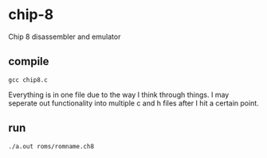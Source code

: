 # chip-8
Chip 8 disassembler and emulator

## compile
`gcc chip8.c`

Everything is in one file due to the way I think through things. I may seperate out functionality into multiple c and h files after I hit a certain point.

## run
`./a.out roms/romname.ch8`
